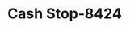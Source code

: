 ---
f_zip-code: 44310
f_state-code: OH
title: Cash Stop-8424
f_phone: 330-535-8670
f_city-only: Akron
f_address: 250 East Cuyahoga Falls Avenue Akron
f_location-unique-id: '8424'
slug: cash-stop-8424
updated-on: '2024-05-30T13:46:58.046Z'
created-on: '2024-05-30T13:36:59.803Z'
published-on: '2024-05-30T13:54:32.469Z'
f_city-state: cms/city/akron-oh.md
f_company: cms/company/cash-stop.md
f_state: cms/state/ohio.md
layout: '[payday-loan].html'
tags: payday-loan
---